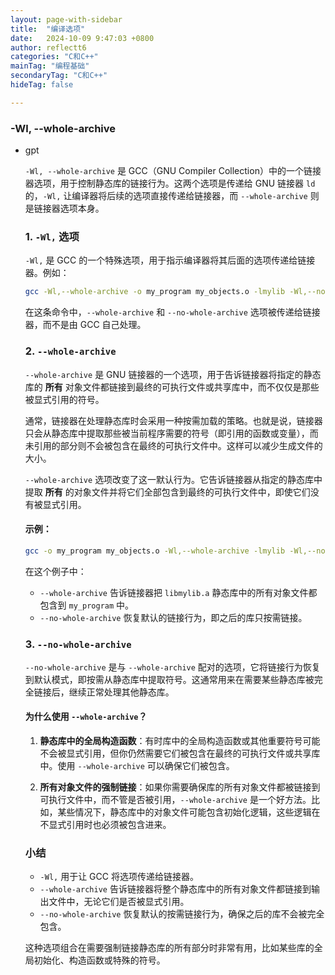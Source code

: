```yaml
---
layout: page-with-sidebar
title:  "编译选项"
date:   2024-10-09 9:47:03 +0800
author: reflectt6
categories: "C和C++"
mainTag: "编程基础"
secondaryTag: "C和C++"
hideTag: false

---
```


### -Wl, --whole-archive

- gpt

  `-Wl, --whole-archive` 是 GCC（GNU Compiler Collection）中的一个链接器选项，用于控制静态库的链接行为。这两个选项是传递给 GNU 链接器 `ld` 的，`-Wl,` 让编译器将后续的选项直接传递给链接器，而 `--whole-archive` 则是链接器选项本身。

  ### 1. `-Wl,` 选项
  `-Wl,` 是 GCC 的一个特殊选项，用于指示编译器将其后面的选项传递给链接器。例如：

  ```bash
  gcc -Wl,--whole-archive -o my_program my_objects.o -lmylib -Wl,--no-whole-archive
  ```

  在这条命令中，`--whole-archive` 和 `--no-whole-archive` 选项被传递给链接器，而不是由 GCC 自己处理。

  ### 2. `--whole-archive`
  `--whole-archive` 是 GNU 链接器的一个选项，用于告诉链接器将指定的静态库的 **所有** 对象文件都链接到最终的可执行文件或共享库中，而不仅仅是那些被显式引用的符号。

  通常，链接器在处理静态库时会采用一种按需加载的策略。也就是说，链接器只会从静态库中提取那些被当前程序需要的符号（即引用的函数或变量），而未引用的部分则不会被包含在最终的可执行文件中。这样可以减少生成文件的大小。

  `--whole-archive` 选项改变了这一默认行为。它告诉链接器从指定的静态库中提取 **所有** 的对象文件并将它们全部包含到最终的可执行文件中，即使它们没有被显式引用。

  #### 示例：
  ```bash
  gcc -o my_program my_objects.o -Wl,--whole-archive -lmylib -Wl,--no-whole-archive
  ```

  在这个例子中：
  - `--whole-archive` 告诉链接器把 `libmylib.a` 静态库中的所有对象文件都包含到 `my_program` 中。
  - `--no-whole-archive` 恢复默认的链接行为，即之后的库只按需链接。

  ### 3. `--no-whole-archive`
  `--no-whole-archive` 是与 `--whole-archive` 配对的选项，它将链接行为恢复到默认模式，即按需从静态库中提取符号。这通常用来在需要某些静态库被完全链接后，继续正常处理其他静态库。

  #### 为什么使用 `--whole-archive`？
  1. **静态库中的全局构造函数**：有时库中的全局构造函数或其他重要符号可能不会被显式引用，但你仍然需要它们被包含在最终的可执行文件或共享库中。使用 `--whole-archive` 可以确保它们被包含。
     
  2. **所有对象文件的强制链接**：如果你需要确保库的所有对象文件都被链接到可执行文件中，而不管是否被引用，`--whole-archive` 是一个好方法。比如，某些情况下，静态库中的对象文件可能包含初始化逻辑，这些逻辑在不显式引用时也必须被包含进来。

  ### 小结
  - `-Wl,` 用于让 GCC 将选项传递给链接器。
  - `--whole-archive` 告诉链接器将整个静态库中的所有对象文件都链接到输出文件中，无论它们是否被显式引用。
  - `--no-whole-archive` 恢复默认的按需链接行为，确保之后的库不会被完全包含。

  这种选项组合在需要强制链接静态库的所有部分时非常有用，比如某些库的全局初始化、构造函数或特殊的符号。
